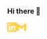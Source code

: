 ### Hi there 👋

<!--
**mulugetaf/mulugetaf** is a ✨ _special_ ✨ repository because its `README.md` (this file) appears on your GitHub profile.

Here are some ideas to get you started:

- 🔭 I’m currently working on ...
- 🌱 I’m currently learning ...
- 👯 I’m looking to collaborate on ...
- 🤔 I’m looking for help with ...
- 💬 Ask me about ...
- 📫 How to reach me: ...
- 😄 Pronouns: ...
- ⚡ Fun fact: ...
-->

[<img align = "left" alt="Mulugeta|LinkedIn" width="22px" src="./svgs/linkedin.svg" class="filter-yellow /">][linkedin]

[<img align = "left" alt="mailto:Gmail" width="22px" src="./svgs/gmail.svg" class="filter-yellow /">][gmail]


<!-- ![](https://img.shields.io/badge/<>-<>-informational?style=flat&logo=<LOGO_NAME>&logoColor=white&color=2bbc8a) -->

[linkedin]: https://www.linkedin.com/in/mulugetafanta/
[gmail]: Mulukas@gmail.com

